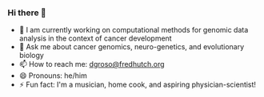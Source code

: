 ### Hi there 👋
- 🔭 I am currently working on computational methods for genomic data analysis in the context of cancer development
- 💬 Ask me about cancer genomics, neuro-genetics, and evolutionary biology
- 📫 How to reach me: dgroso@fredhutch.org
- 😄 Pronouns: he/him
- ⚡ Fun fact: I'm a musician, home cook, and aspiring physician-scientist!
<!--
**danieljgroso/danieljgroso** is a ✨ _special_ ✨ repository because its `README.md` (this file) appears on your GitHub profile.

- 🔭 I’m currently working on computational methods for genomic data analysis in the context of cancer development
- 💬 Ask me about cancer genomics, spatial transcriptomics, and evolutionary biology
- 📫 How to reach me: danieljgroso@gmail.com
- 😄 Pronouns: he/him
- ⚡ Fun fact: I'm a musician and home cook! 
-->
